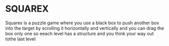 # SQUAREX

Squarex is a puzzle game where you use a black box to push another box into the target by scrolling it horizontally and vertically and you can drag the box only one so eeach level has a structure and you think your way out tothe last level

